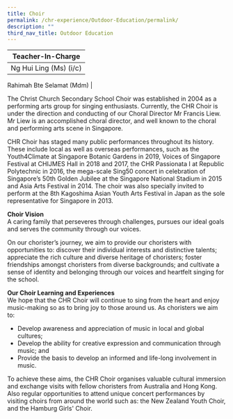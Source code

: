 ```yaml
---
title: Choir
permalink: /chr-experience/Outdoor-Education/permalink/
description: ""
third_nav_title: Outdoor Education
---
```

| Teacher-In-Charge |
| -------- | 
| Ng Hui Ling (Ms) (i/c)
Rahimah Bte Selamat (Mdm)
|

The Christ Church Secondary School Choir was established in 2004 as a performing arts group for singing enthusiasts. Currently, the CHR Choir is under the direction and conducting of our Choral Director Mr Francis Liew. Mr Liew is an accomplished choral director, and well known to the choral and performing arts scene in Singapore.

CHR Choir has staged many public performances throughout its history. These include local as well as overseas performances, such as the Youth4Climate at Singapore Botanic Gardens in 2019, Voices of Singapore Festival at CHIJMES Hall in 2018 and 2017, the CHR Passionata I at Republic Polytechnic in 2016, the mega-scale Sing50 concert in celebration of Singapore’s 50th Golden Jubilee at the Singapore National Stadium in 2015 and Asia Arts Festival in 2014. The choir was also specially invited to perform at the 8th Kagoshima Asian Youth Arts Festival in Japan as the sole representative for Singapore in 2013.

**Choir Vision** <br>
A caring family that perseveres through challenges, pursues our ideal goals and serves the community through our voices.

On our chorister’s journey, we aim to provide our choristers with opportunities to: discover their individual interests and distinctive talents; appreciate the rich culture and diverse heritage of choristers; foster friendships amongst choristers from diverse backgrounds; and cultivate a sense of identity and belonging through our voices and heartfelt singing for the school.

**Our Choir Learning and Experiences** <br>
We hope that the CHR Choir will continue to sing from the heart and enjoy music-making so as to bring joy to those around us. As choristers we aim to:
* Develop awareness and appreciation of music in local and global cultures;   
* Develop the ability for creative expression and communication through music; and    
* Provide the basis to develop an informed and life-long involvement in music.

To achieve these aims, the CHR Choir organises valuable cultural immersion and exchange visits with fellow choristers from Australia and Hong Kong. Also regular opportunities to attend unique concert performances by visiting choirs from around the world such as: the New Zealand Youth Choir, and the Hamburg Girls' Choir.
